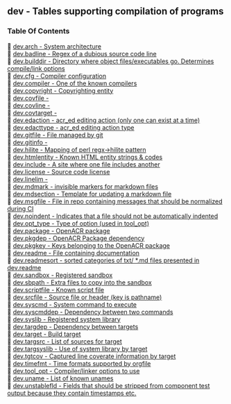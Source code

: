 ## dev - Tables supporting compilation of programs


### Table Of Contents
<a href="#table-of-contents"></a>
<!-- dev.mdmark  mdmark:MDSECTION  state:BEG_AUTO  param:Toc -->
<!-- dev.mdmark  mdmark:TOC  state:BEG_AUTO  param:Toc -->
&#128196; [dev.arch - System architecture](/txt/ssimdb/dev/arch.md)<br/>
&#128196; [dev.badline - Regex of a dubious source code line](/txt/ssimdb/dev/badline.md)<br/>
&#128196; [dev.builddir - Directory where object files/executables go. Determines compile/link options](/txt/ssimdb/dev/builddir.md)<br/>
&#128196; [dev.cfg - Compiler configuration](/txt/ssimdb/dev/cfg.md)<br/>
&#128196; [dev.compiler - One of the known compilers](/txt/ssimdb/dev/compiler.md)<br/>
&#128196; [dev.copyright - Copyrighting entity](/txt/ssimdb/dev/copyright.md)<br/>
&#128196; [dev.covfile -](/txt/ssimdb/dev/covfile.md)<br/>
&#128196; [dev.covline -](/txt/ssimdb/dev/covline.md)<br/>
&#128196; [dev.covtarget -](/txt/ssimdb/dev/covtarget.md)<br/>
&#128196; [dev.edaction - acr_ed editing action (only one can exist at a time)](/txt/ssimdb/dev/edaction.md)<br/>
&#128196; [dev.edacttype - acr_ed editing action type](/txt/ssimdb/dev/edacttype.md)<br/>
&#128196; [dev.gitfile - File managed by git](/txt/ssimdb/dev/gitfile.md)<br/>
&#128196; [dev.gitinfo -](/txt/ssimdb/dev/gitinfo.md)<br/>
&#128196; [dev.hilite - Mapping of perl regx->hilite pattern](/txt/ssimdb/dev/hilite.md)<br/>
&#128196; [dev.htmlentity - Known HTML entity strings & codes](/txt/ssimdb/dev/htmlentity.md)<br/>
&#128196; [dev.include - A site where one file includes another](/txt/ssimdb/dev/include.md)<br/>
&#128196; [dev.license - Source code license](/txt/ssimdb/dev/license.md)<br/>
&#128196; [dev.linelim -](/txt/ssimdb/dev/linelim.md)<br/>
&#128196; [dev.mdmark - invisible markers for markdown files](/txt/ssimdb/dev/mdmark.md)<br/>
&#128196; [dev.mdsection - Template for updating a markdown file](/txt/ssimdb/dev/mdsection.md)<br/>
&#128196; [dev.msgfile - File in repo containing messages that should be normalized during CI](/txt/ssimdb/dev/msgfile.md)<br/>
&#128196; [dev.noindent - Indicates that a file should not be automatically indented](/txt/ssimdb/dev/noindent.md)<br/>
&#128196; [dev.opt_type - Type of option (used in tool_opt)](/txt/ssimdb/dev/opt_type.md)<br/>
&#128196; [dev.package - OpenACR package](/txt/ssimdb/dev/package.md)<br/>
&#128196; [dev.pkgdep - OpenACR Package dependency](/txt/ssimdb/dev/pkgdep.md)<br/>
&#128196; [dev.pkgkey - Keys belonging to the OpenACR package](/txt/ssimdb/dev/pkgkey.md)<br/>
&#128196; [dev.readme - File containing documentation](/txt/ssimdb/dev/readme.md)<br/>
&#128196; [dev.readmesort - sorted categories of txt/ *.md files presented in dev.readme](/txt/ssimdb/dev/readmesort.md)<br/>
&#128196; [dev.sandbox - Registered sandbox](/txt/ssimdb/dev/sandbox.md)<br/>
&#128196; [dev.sbpath - Extra files to copy into the sandbox](/txt/ssimdb/dev/sbpath.md)<br/>
&#128196; [dev.scriptfile - Known script file](/txt/ssimdb/dev/scriptfile.md)<br/>
&#128196; [dev.srcfile - Source file or header (key is pathname)](/txt/ssimdb/dev/srcfile.md)<br/>
&#128196; [dev.syscmd - System command to execute](/txt/ssimdb/dev/syscmd.md)<br/>
&#128196; [dev.syscmddep - Dependency between two commands](/txt/ssimdb/dev/syscmddep.md)<br/>
&#128196; [dev.syslib - Registered system library](/txt/ssimdb/dev/syslib.md)<br/>
&#128196; [dev.targdep - Dependency between targets](/txt/ssimdb/dev/targdep.md)<br/>
&#128196; [dev.target - Build target](/txt/ssimdb/dev/target.md)<br/>
&#128196; [dev.targsrc - List of sources for target](/txt/ssimdb/dev/targsrc.md)<br/>
&#128196; [dev.targsyslib - Use of system library by target](/txt/ssimdb/dev/targsyslib.md)<br/>
&#128196; [dev.tgtcov - Captured line coverate information by target](/txt/ssimdb/dev/tgtcov.md)<br/>
&#128196; [dev.timefmt - Time formats supported by orgfile](/txt/ssimdb/dev/timefmt.md)<br/>
&#128196; [dev.tool_opt - Compiler/linker options to use](/txt/ssimdb/dev/tool_opt.md)<br/>
&#128196; [dev.uname - List of known unames](/txt/ssimdb/dev/uname.md)<br/>
&#128196; [dev.unstablefld - Fields that should be stripped from component test output because they contain timestamps etc.](/txt/ssimdb/dev/unstablefld.md)<br/>

<!-- dev.mdmark  mdmark:TOC  state:END_AUTO  param:Toc -->

<!-- dev.mdmark  mdmark:MDSECTION  state:END_AUTO  param:Toc -->

